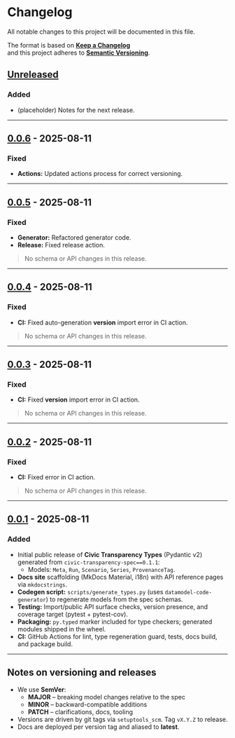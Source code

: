 # Changelog

All notable changes to this project will be documented in this file.

The format is based on **[Keep a Changelog](https://keepachangelog.com/en/1.1.0/)**  
and this project adheres to **[Semantic Versioning](https://semver.org/spec/v2.0.0.html)**.

## [Unreleased]

### Added
- (placeholder) Notes for the next release.

---

## [0.0.6] - 2025-08-11

### Fixed
- **Actions:** Updated actions process for correct versioning.

---

## [0.0.5] - 2025-08-11

### Fixed
- **Generator:** Refactored generator code.
- **Release:** Fixed release action.

> No schema or API changes in this release.

---

## [0.0.4] - 2025-08-11

### Fixed
- **CI:** Fixed auto-generation __version__ import error in CI action.

> No schema or API changes in this release.

---


## [0.0.3] - 2025-08-11

### Fixed
- **CI:** Fixed __version__ import error in CI action.

> No schema or API changes in this release.

---

## [0.0.2] - 2025-08-11

### Fixed
- **CI:** Fixed error in CI action.

> No schema or API changes in this release.

---

## [0.0.1] - 2025-08-11

### Added
- Initial public release of **Civic Transparency Types** (Pydantic v2) generated from `civic-transparency-spec==0.1.1`:
  - Models: `Meta`, `Run`, `Scenario`, `Series`, `ProvenanceTag`.
- **Docs site** scaffolding (MkDocs Material, i18n) with API reference pages via `mkdocstrings`.
- **Codegen script:** `scripts/generate_types.py` (uses `datamodel-code-generator`) to regenerate models from the spec schemas.
- **Testing:** Import/public API surface checks, version presence, and coverage target (pytest + pytest-cov).  
- **Packaging:** `py.typed` marker included for type checkers; generated modules shipped in the wheel.
- **CI:** GitHub Actions for lint, type regeneration guard, tests, docs build, and package build.

---

## Notes on versioning and releases

- We use **SemVer**:
  - **MAJOR** – breaking model changes relative to the spec
  - **MINOR** – backward-compatible additions
  - **PATCH** – clarifications, docs, tooling
- Versions are driven by git tags via `setuptools_scm`. Tag `vX.Y.Z` to release.
- Docs are deployed per version tag and aliased to **latest**.

[Unreleased]: https://github.com/civic-interconnect/civic-transparency-types/compare/v0.0.6...HEAD  
[0.0.6]: https://github.com/civic-interconnect/civic-transparency-types/compare/v0.0.5...v0.0.6 
[0.0.5]: https://github.com/civic-interconnect/civic-transparency-types/compare/v0.0.4...v0.0.5 
[0.0.4]: https://github.com/civic-interconnect/civic-transparency-types/compare/v0.0.3...v0.0.4 
[0.0.3]: https://github.com/civic-interconnect/civic-transparency-types/compare/v0.0.2...v0.0.3 
[0.0.2]: https://github.com/civic-interconnect/civic-transparency-types/compare/v0.0.1...v0.0.2  
[0.0.1]: https://github.com/civic-interconnect/civic-transparency-types/releases/tag/v0.0.1

